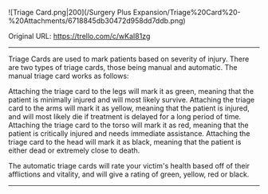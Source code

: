 ![Triage Card.png\|200](/Surgery Plus Expansion/Triage%20Card%20-%20Attachments/6718845db30472d958dd7ddb.png)

Original URL: https://trello.com/c/wKaI81zg

---

Triage Cards are used to mark patients based on severity of injury. There are two types of triage cards, those being manual and automatic. The manual triage card works as follows:

Attaching the triage card to the legs will mark it as green, meaning that the patient is minimally injured and will most likely survive.
Attaching the triage card to the arms will mark it as yellow, meaning that the patient is injured, and will most likely die if treatment is delayed for a long period of time.
Attaching the triage card to the torso will mark it as red, meaning that the patient is critically injured and needs immediate assistance.
Attaching the triage card to the head will mark it as black, meaning that the patient is either dead or extremely close to death.

The automatic triage cards will rate your victim's health based off of their afflictions and vitality, and will give a rating of green, yellow, red or black.

---

